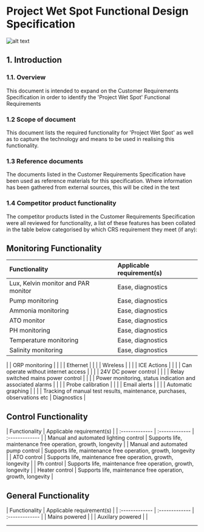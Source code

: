 #	Project Wet Spot Functional Design Specification
![alt text](https://ezpetcareful.com/wp-content/uploads/2017/04/Best_LED_Lights_for_Reef_Tank.jpg "Reef Tank")
## 1.  Introduction
### 1.1.	Overview
This document is intended to expand on the Customer Requirements Specification in order to identify the 'Project Wet Spot' Functional Requirements
###  1.2 Scope of document
This document lists the required functionality for 'Project Wet Spot' as well as to capture the technology and means to be used in realising this functionality. 
###  1.3 Reference documents
The documents listed in the Customer Requirements Specification have been used as reference materials for this specification. 
Where information has been gathered from external sources, this will be cited in the text
###	1.4 Competitor product functionality
The competitor products listed in the Customer Requirements Specification were all reviewed for functionality, a list of these features has been collated in the table below categorised by which CRS requirement they meet (if any): 

##  Monitoring Functionality
|	Functionality	|	Applicable requirement(s)	|
|	:------------- |	:------------- |
|	Lux, Kelvin monitor and PAR monitor	|  Ease, diagnostics |
| Pump monitoring | Ease, diagnostics |
|	Ammonia monitoring	|	Ease, diagnostics	|
|	ATO monitor	|	Ease, diagnostics	|
|	PH monitoring	| Ease, diagnostics |
|	Temperature monitoring	|	 Ease, diagnostics |
|	Salinity monitoring	|	 Ease, diagnostics |


|	|	ORP monitoring	|	|
|	|	Ethernet	|	|
|	|	Wireless	|	|
|	|	ICE Actions	|	|
|	|	Can operate without internet access	|	|
|	|	24V DC power control	|	|
|	|	Relay switched mains power control	|	|
|	|	Power monitoring, status indication and associated alarms	|	|
|	|	Probe calibration	|	|
|	|	Email alerts	|	|
|	|	Automatic graphing	|	|
|		|	Tracking of manual test results, maintenance, purchases, observations etc	|	Diagnostics	|

##  Control Functionality
|	Functionality	|	Applicable requirement(s)	|
|	:------------- |	:------------- |	:------------- |
|	Manual and automated lighting control	|	Supports life, maintenance free operation, growth, longevity	|
|	Manual and automated pump control	|	Supports life, maintenance free operation, growth, longevity	|
|	ATO control	|	Supports life, maintenance free operation, growth, longevity	|
| Ph control  |	Supports life, maintenance free operation, growth, longevity	|
|	Heater control	|	Supports life, maintenance free operation, growth, longevity	|

##  General Functionality
|	Functionality	|	Applicable requirement(s)	|
|	:------------- |	:------------- |	:------------- |
| Mains powered | |
|	Auxilary powered  | |
***

